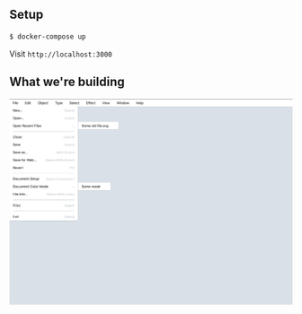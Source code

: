 ## Setup

```bash
$ docker-compose up
```

Visit `http://localhost:3000`


## What we're building

![screenshot of generated menu](editor/public/screenshot.png)

